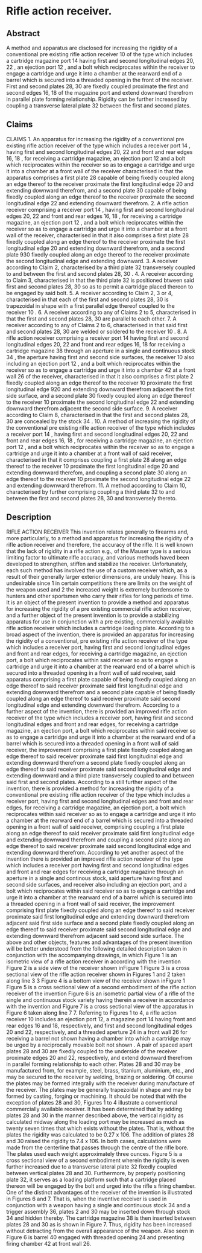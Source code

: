 # Rifle action receiver.

## Abstract
A method and apparatus are disclosed for increasing the rigidity of a conventional pre existing rifle action receiver 10 of the type which includes a cartridge magazine port 14 having first and second longitudinal edges 20, 22 , an ejection port 12 , and a bolt which reciprocates within the receiver to engage a cartridge and urge it into a chamber at the rearward end of a barrel which is secured into a threaded opening in the front of the receiver. First and second plates 28, 30 are fixedly coupled proximate the first and second edges 16, 18 of the magazine port and extend downward therefrom in parallel plate forming relationship. Rigidity can be further increased by coupling a transverse lateral plate 32 between the first and second plates.

## Claims
CLAIMS 1. An apparatus for increasing the rigidity of a conventional pre existing rifle action receiver of the type which includes a receiver port 14 , having first and second longitudinal edges 20, 22 and front and rear edges 16, 18 , for receiving a cartridge magazine, an ejection port 12 and a bolt which reciprocates within the receiver so as to engage a cartridge and urge it into a chamber at a front wall of the receiver characterised in that the apparatus comprises a first plate 28 capable of being fixedly coupled along an edge thereof to the receiver proximate the first longitudinal edge 20 and extending downward therefrom, and a second plate 30 capable of being fixedly coupled along an edge thereof to the receiver proximate the second longitudinal edge 22 and extending downward therefrom. 2. A rifle action receiver comprising a receiver port 14 , having first and second longitudinal edges 20, 22 and front and rear edges 16, 18 , for receiving a cartridge magazine, an ejection port 12 , and a bolt which reciprocates within the receiver so as to engage a cartridge and urge it into a chamber at a front wall of the receiver, characterised in that it also comprises a first plate 28 fixedly coupled along an edge thereof to the receiver proximate the first longitudinal edge 20 and extending downward therefrom, and a second plate 930 fixedly coupled along an edge thereof to the receiver proximate the second longitudinal edge and extending downward. 3. A receiver according to Claim 2, characterised by a third plate 32 transversely coupled to and between the first and second plates 28, 30 . 4. A receiver according to Claim 3, characterised in that the third plate 32 is positioned btween said first and second plates 28, 30 so as to permit a cartridge placed thereon to be engaged by said bolt. 5. A receiver according to Claim 2, 3 or 4, characterised in that each of the first and second plates 28, 30 is trapezoidal in shape with a first parallel edge thereof coupled to the receiver 10 . 6. A receiver according to any of Claims 2 to 5, characterised in that the first and second plates 28, 30 are parallel to each other. 7. A receiver according to any of Claims 2 to 6, characterised in that said first and second plates 28, 30 are welded or soldered to the receiver 10 . 8. A rifle action receiver comprising a receiver port 14 having first and second longitudinal edges 20, 22 and front and rear edges 16, 18 for receiving a cartridge magazine 38 through an aperture in a single and continuous stock 34 , the aperture having first and second side surfaces, the receiver 10 also including an ejection port 12 , and a bolt which reciprocates within the receiver so as to engage a cartridge and urge it into a chamber 42 at a front wall 26 of the receiver, characterised in that it also comprises a first plate 2 fixedly coupled along an edge thereof to the receiver 10 proximate the first longitudinal edge 920 and extending downward therefrom adjacent the first side surface, and a second plate 30 fixedly coupled along an edge thereof to the receiver 10 proximate the second longitudinal edge 22 and extending downward therefrom adjacent the second side surface. 9. A receiver according to Claim 8, characterised in that the first and second plates 28, 30 are concealed by the stock 34 . 10. A method of increasing the rigidity of the conventional pre existing rifle action receiver of the type which includes a receiver port 14 , having first and second longitudinal edges 20, 22 and front and rear edges 16, 18 , for receiving a cartridge magazine, an ejection port 12 , and a bolt which reciprocates within the receiver so as to engage a cartridge and urge it into a chamber at a front wall of said receiver, characterised in that it comprises coupling a first plate 28 along an edge thereof to the receiver 10 proximate the first longitudinal edge 20 and extending downward therefom, and coupling a second plate 30 along an edge thereof to the receiver 10 proximate the second longitudinal edge 22 and extending downward therefrom. 11. A method according to Claim 10, characterised by further comprising coupling a third plate 32 to and between the first and second plates 28, 30 and transversely thereto.

## Description
RIFLE ACTION RECEIVER This invention relates generally to firearms and, more particularly, to a method and apparatus for increasing the rigidity of a rifle action receiver and therefore, the accuracy of the rifle. It is well known that the lack of rigidity in a rifle action e.g., of the Mauser type is a serious limiting factor to ultimate rifle accuracy, and various methods haved been developed to strengthen, stiffen and stabilize the receiver. Unfortunately, each such method has involved the use of a custom receiver which, as a result of their generally larger exterior dimensions, are unduly heavy. This is undesirable since 1 in certain competitions there are limits on the weight of the weapon used and 2 the increased weight is extremely burdensome to hunters and other sportsmen who carry their rifles for long periods of time. It is an object of the present invention to provide a method and apparatus for increasing the rigidity of a pre existing commercial rifle action receiver, and a further object of the present invention is to provide a stabilizing apparatus for use in conjunction with a pre existing, commercially available rifle action receiver which includes a cartridge loading plate. According to a broad aspect of the invention, there is provided an apparatus for increasing the rigidity of a conventional, pre existing rifle action receiver of the type which includes a receiver port, having first and second longitudinal edges and front and rear edges, for receiving a cartridge magazine, an ejection port, a bolt which reciprocates within said receiver so as to engage a cartridge and urge it into a chamber at the rearward end of a barrel which is secured into a threaded opening in a front wall of said receiver, said apparatus comprising a first plate capable of being fixedly coupled along an edge thereof to said receiver proximate said first longitudinal edge and extending downward therefrom and a second plate capable of being fixedly coupled along an edge thereof to said receiver proximate said second longitudinal edge and extending downward therefrom. According to a further aspect of the invention, there is provided an improved rifle action receiver of the type which includes a receiver port, having first and second longitudinal edges and front and rear edges, for receiving a cartridge magazine, an ejection port, a bolt which reciprocates within said receiver so as to engage a cartridge and urge it into a chamber at the rearward end of a barrel which is secured into a threaded opening in a front wall of said receiver, the improvement comprising a first plate fixedly coupled along an edge thereof to said receiver proximate said first longitudinal edge and extending downward therefrom a second plate fixedly coupled along an edge thereof to said receiver proximate said second longitudinal edge and extending downward and a third plate transversely coupled to and between said first and second plates. According to a still further aspect of the invention, there is provided a method for increasing the rigidity of a conventional pre existing rifle action receiver of the type which includes a receiver port, having first and second longitudinal edges and front and rear edges, for receiving a cartridge magazine, an ejection port, a bolt which reciprocates within said receiver so as to engage a cartridge and urge it into a chamber at the rearward end of a barrel which is secured into a threaded opening in a front wall of said receiver, comprising coupling a first plate along an edge thereof to said receiver proximate said first longitudinal edge and extending downward therefrom and coupling a second plate along an edge thereof to said receiver proximate said second longitudinal edge and extending downward therefrom. According to yet another aspect of the invention there is provided an improved rifle action receiver of the type which includes a receiver port having first and second longitudinal edges and front and rear edges for receiving a cartridge magazine through an aperture in a single and continous stock, said aperture having first and second side surfaces, and receiver also including an ejection port, and a bolt which reciprocates within said receiver so as to engage a cartridge and urge it into a chamber at the rearward end of a barrel which is secured into a threaded opening in a front wall of said receiver, the improvement comprising first plate fixedly coupled along an edge thereof to said receiver proximate said first longitudinal edge and extending downward therefrom adjacent said first side surface and a second plate fixedly coupled along an edge thereof to said receiver proximate said second longitudinal edge and extending downward therefrom adjacent said second side surface. The above and other objects, features and advantages of the present invention will be better understood from the following detailed description taken in conjunction with the accompanying drawings, in which Figure 1 is an isometric view of a rifle action receiver in according with the invention Figure 2 is a side view of the receiver shown inFigure 1 Figure 3 is a cross sectional view of the rifle action receiver shown in Figures 1 and 2 taken along line 3 3 Figure 4 is a bottom view of the receiver shown inFigure 1 Figure 5 is a cross sectional view of a second embodiment of the rifle action receiver of the invention Figure 6 is an isometric partial view of a rifle of the single and continuous stock variety having therein a receiver in accordance with the invention and Figure 7 is a cross sectional view of the apparatus in Figure 6 taken along line 7 7. Referring to Figures 1 to 4, a rifle action receiver 10 includes an ejection port 12, a magazine port 14 having front and rear edges 16 and 18, respectively, and first and second longitudinal edges 20 and 22, respectively, and a threaded aperture 24 in a front wall 26 for receiving a barrel not shown having a chamber into which a cartridge may be urged by a reciprocally movable bolt not shown . A pair of spaced apart plates 28 and 30 are fixedly coupled to the underside of the receiver proximate edges 20 and 22, respectively, and extend downward therefrom in parallel forming relationship to each other. Plates 28 and 30 may be manufactured from, for example, steel, brass, titanium, aluminium, etc., and may be secured to the receiver by welding, brazing or soldering. Of course the plates may be formed integrally with the receiver during manufacture of the receiver. The plates may be generally trapezoidal in shape and may be formed by casting, forging or machining. It should be noted that with the exception of plates 28 and 30, Figures 1 to 4 illustrate a conventional commercially available receiver. It has been determined that by adding plates 28 and 30 in the manner described above, the vertical rigidity as calculated midway along the loading port may be increased as much as twenty seven times that which exists without the plates. That is, without the plates the rigidity was calculated to be 0.27 x 106. The addition of plates 28 and 30 raised the rigidity to 7.4 x 106. In both cases, calculations were made from the centerline that passes through the centre of the rifle bore. The plates used each weight approximately three ounces. Figure 5 is a cross sectional view of a second embodiment wherein the rigidity is even further increased due to a transverse lateral plate 32 fixedly coupled between vertical plates 28 and 30. Furthermore, by properly positioning plate 32, it serves as a loading platform such that a cartridge placed thereon will be engaged by the bolt and urged into the rifle s firing chamber. One of the distinct advantages of the receiver of the invention is illustrated in Figures 6 and 7. That is, when the inventive receiver is used in conjunction with a weapon having a single and continuous stock 34 and a trigger assembly 36, plates 2 and 30 may be inserted down through stock 34 and hidden thereby. The cartridge magazine 38 is then inserted between plates 28 and 30 as is shown in Figure 7. Thus, rigidity has been increased without detracting from the overall appearance of the weapon. Also seen in Figure 6 is barrel 40 engaged with threaded opening 24 and presenting firing chamber 42 at front wall 26.